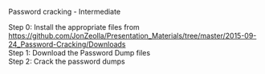 Password cracking - Intermediate

Step 0: Install the appropriate files from https://github.com/JonZeolla/Presentation_Materials/tree/master/2015-09-24_Password-Cracking/Downloads  
Step 1: Download the Password Dump files  
Step 2: Crack the password dumps  
